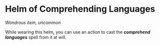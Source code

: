 # Helm of Comprehending Languages 
_Wondrous item, uncommon_ 

While wearing this helm, you can use an action to cast the **_comprehend languages_** spell from it at will. 
